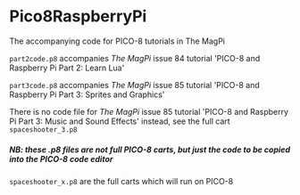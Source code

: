 # Pico8RaspberryPi
The accompanying code for PICO-8 tutorials in The MagPi

```part2code.p8``` accompanies *The MagPi* issue 84 tutorial 'PICO-8 and Raspberry Pi Part 2: Learn Lua'

```part3code.p8``` accompanies *The MagPi* issue 85 tutorial 'PICO-8 and Raspberry Pi Part 3: Sprites and Graphics'

There is no code file for *The MagPi* issue 85 tutorial 'PICO-8 and Raspberry Pi Part 3: Music and Sound Effects' instead, see the full cart ```spaceshooter_3.p8```

##### NB: these .p8 files are not full PICO-8 carts, but just the code to be copied into the PICO-8 code editor

```spaceshooter_x.p8``` are the full carts which will run on PICO-8
